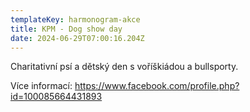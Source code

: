 ```yaml
---
templateKey: harmonogram-akce
title: KPM - Dog show day
date: 2024-06-29T07:00:16.204Z
---
```

Charitativní psí a dětský den s voříškiádou a bullsporty.

Více informací: https://www.facebook.com/profile.php?id=100085664431893